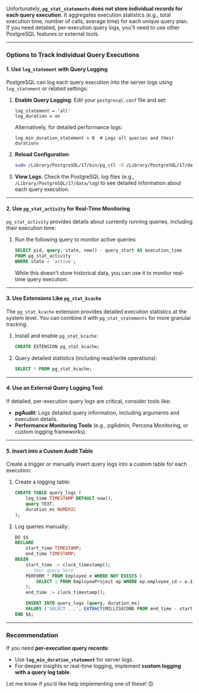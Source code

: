 Unfortunately, **`pg_stat_statements` does not store individual records for each query execution**. It aggregates execution statistics (e.g., total execution time, number of calls, average time) for each unique query plan. If you need detailed, per-execution query logs, you'll need to use other PostgreSQL features or external tools.

---

### **Options to Track Individual Query Executions**

#### **1. Use `log_statement` with Query Logging**
PostgreSQL can log each query execution into the server logs using `log_statement` or related settings:

1. **Enable Query Logging**:
   Edit your `postgresql.conf` file and set:
   ```plaintext
   log_statement = 'all'
   log_duration = on
   ```
   Alternatively, for detailed performance logs:
   ```plaintext
   log_min_duration_statement = 0  # Logs all queries and their durations
   ```

2. **Reload Configuration**:
   ```bash
   sudo /Library/PostgreSQL/17/bin/pg_ctl -D /Library/PostgreSQL/17/data reload
   ```

3. **View Logs**:
   Check the PostgreSQL log files (e.g., `/Library/PostgreSQL/17/data/log`) to see detailed information about each query execution.

---

#### **2. Use `pg_stat_activity` for Real-Time Monitoring**
`pg_stat_activity` provides details about currently running queries, including their execution time:

1. Run the following query to monitor active queries:
   ```sql
   SELECT pid, query, state, now() - query_start AS execution_time
   FROM pg_stat_activity
   WHERE state = 'active';
   ```

   While this doesn’t store historical data, you can use it to monitor real-time query execution.

---

#### **3. Use Extensions Like `pg_stat_kcache`**
The `pg_stat_kcache` extension provides detailed execution statistics at the system level. You can combine it with `pg_stat_statements` for more granular tracking.

1. Install and enable `pg_stat_kcache`:
   ```sql
   CREATE EXTENSION pg_stat_kcache;
   ```

2. Query detailed statistics (including read/write operations):
   ```sql
   SELECT * FROM pg_stat_kcache;
   ```

---

#### **4. Use an External Query Logging Tool**
If detailed, per-execution query logs are critical, consider tools like:
- **pgAudit**: Logs detailed query information, including arguments and execution details.
- **Performance Monitoring Tools** (e.g., pgAdmin, Percona Monitoring, or custom logging frameworks).

---

#### **5. Insert into a Custom Audit Table**
Create a trigger or manually insert query logs into a custom table for each execution:
1. Create a logging table:
   ```sql
   CREATE TABLE query_logs (
       log_time TIMESTAMP DEFAULT now(),
       query TEXT,
       duration_ms NUMERIC
   );
   ```

2. Log queries manually:
   ```sql
   DO $$
   DECLARE
       start_time TIMESTAMP;
       end_time TIMESTAMP;
   BEGIN
       start_time := clock_timestamp();
       -- Your query here
       PERFORM * FROM Employee e WHERE NOT EXISTS (
           SELECT 1 FROM EmployeeProject ep WHERE ep.employee_id = e.id
       );
       end_time := clock_timestamp();

       INSERT INTO query_logs (query, duration_ms)
       VALUES ('SELECT ...', EXTRACT(MILLISECOND FROM end_time - start_time));
   END $$;
   ```

---

### **Recommendation**
If you need **per-execution query records**:
- Use **`log_min_duration_statement`** for server logs.
- For deeper insights or real-time logging, implement **custom logging with a query log table**.

Let me know if you’d like help implementing one of these! 😊